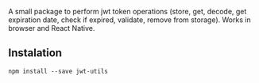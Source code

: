 A small package to perform jwt token operations (store, get, decode, get expiration date, check if expired, validate, remove from storage). Works in browser and React Native.

## Instalation

```
npm install --save jwt-utils
```
